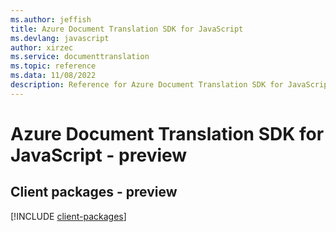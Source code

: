 ```yaml
---
ms.author: jeffish
title: Azure Document Translation SDK for JavaScript
ms.devlang: javascript
author: xirzec
ms.service: documenttranslation
ms.topic: reference
ms.data: 11/08/2022
description: Reference for Azure Document Translation SDK for JavaScript
---
```

# Azure Document Translation SDK for JavaScript - preview

## Client packages - preview
[!INCLUDE [client-packages](document-translation-client-index.md)]